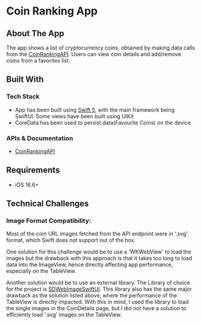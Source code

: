 # Coin Ranking App
## About The App
The app shows a list of cryptocurrency coins, obtained by making data calls from the [CoinRankingAPI](https://api.coinranking.com/v2). 
Users can view coin details and add/remove coins from a favorites list.

## Built With
### Tech Stack
* App has been built using [Swift 5](https://www.swift.org/ "Swift's Homepage"), with the main framework being SwiftUI. Some views have been built using UIKit
* CoreData has been used to persist data(Favourite Coins) on the device

### APIs & Documentation
* [CoinRankingAPI](https://api.coinranking.com/v2)

## Requirements
* iOS 16.6+

## Technical Challenges
### Image Format Compatibility:
Most of the coin URL images fetched from the API endpoint were in '.svg' format, which Swift does not support out of the box. 

One solution for this challenge would be to use a 'WKWebView' to load the images but the drawback with this approach is that it takes too long to load data into the ImageView,
hence directly affecting app performance, especially on the TableView.

Another solution would be to use an external library. The Library of choice for the project is [SDWebImageSwiftUI](https://github.com/SDWebImage/SDWebImageSwiftUI).
This library also has the same major drawback as the solution listed above, where the performance of the TableView is directly impacted. With this in mind, I used the library to load the single images
in the CoinDetails page, but I did not have a solution to efficiently load '.svg' images on the TableView.
  
